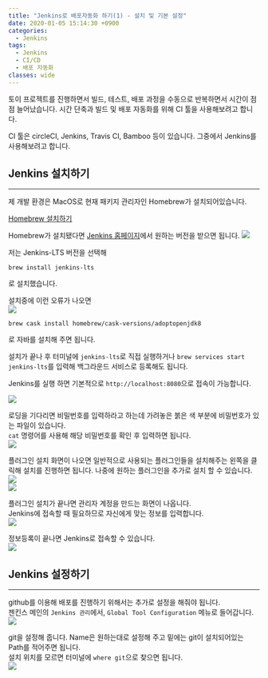 ```yaml
---
title: "Jenkins로 배포자동화 하기(1) - 설치 및 기본 설정"
date: 2020-01-05 15:14:30 +0900
categories:
  - Jenkins
tags:
  - Jenkins
  - CI/CD
  - 배포 자동화
classes: wide
---
```


토이 프로젝트를  진행하면서 
빌드, 테스트, 배포 과정을 수동으로 반복하면서 시간이 점점 늘어났습니다.
시간 단축과 빌드 및 배포 자동화를 위해 CI 툴을 사용해보려고 합니다.

CI 툴은 circleCI, Jenkins, Travis CI, Bamboo 등이 있습니다.
그중에서 	Jenkins를 사용해보려고 합니다.



## Jenkins 설치하기
- - - -
제 개발 환경은 MacOS로 현재 패키지 관리자인 Homebrew가 설치되어있습니다.

[Homebrew 설치하기](https://brew.sh/index_ko)

Homebrew가 설치됐다면 [Jenkins 홈페이지](https://jenkins.io)에서 원하는 버전을 받으면 됩니다.
![](/assets/images/Jenkins_start/1-01.jpeg)

저는 Jenkins-LTS 버전을 선택해  

```shell
brew install jenkins-lts
```

로 설치했습니다.

설치중에 이런 오류가 나오면   
![](/assets/images/Jenkins_start/1-02.png)   

```shell
brew cask install homebrew/cask-versions/adoptopenjdk8
```

로 자바를 설치해 주면 됩니다.   

설치가 끝나 후 터미널에 `jenkins-lts`로 직접 실행하거나
`brew services start jenkins-lts`를 입력해 백그라운드 서비스로 등록해도 됩니다.   

Jenkins를 실행 하면 기본적으로 `http://localhost:8080`으로 접속이 가능합니다.   

![](/assets/images/Jenkins_start/1-03.png)   

로딩을 기다리면 비밀번호를 입력하라고 하는데 가려놓은 붉은 색 부분에 비밀번호가 있는 파일이 있습니다.   
`cat` 명령어를 사용해 해당 비밀번호를 확인 후 입력하면 됩니다.   
![](/assets/images/Jenkins_start/1-04.png)   

플러그인 설치 화면이 나오면 일반적으로 사용되는 플러그인들을 설치해주는 왼쪽을 클릭해 설치를 진행하면 됩니다. 나중에 원하는 플러그인을 추가로 설치 할 수 있습니다.   
![](/assets/images/Jenkins_start/1-05.png)   
![](/assets/images/Jenkins_start/1-06.png)   

플러그인 설치가 끝나면 관리자 계정을 만드는 화면이 나옵니다.   
Jenkins에 접속할 때 필요하므로 자신에게 맞는 정보를 입력합니다.   
![](/assets/images/Jenkins_start/1-07.png)

정보등록이 끝나면 Jenkins로 접속할 수 있습니다.   
![](/assets/images/Jenkins_start/1-08.png)   

## Jenkins 설정하기
- - - -
github를 이용해 배포를 진행하기 위해서는 추가로 설정을 해줘야 됩니다.   
젠킨스 메인의 `Jenkins 관리`에서, `Global Tool Configuration` 메뉴로 들어갑니다.   
![](/assets/images/Jenkins_start/1-09.png)   

git을 설정해 줍니다. Name은 원하는대로 설정해 주고 밑에는 git이 설치되어있는 Path를 적어주면 됩니다.   
설치 위치를 모르면 터미널에 `where git`으로 찾으면 됩니다.   
![](/assets/images/Jenkins_start/1-10.png)   
